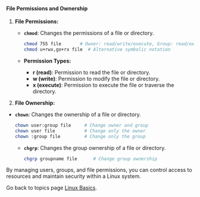 #### File Permissions and Ownership


1. **File Permissions:**


   - **`chmod`**: Changes the permissions of a file or directory.

     ```bash
     chmod 755 file       # Owner: read/write/execute, Group: read/execute, Others: read/execute
     chmod u+rwx,go+rx file  # Alternative symbolic notation
     ```



   - **Permission Types:**
     - **r (read)**: Permission to read the file or directory.
     - **w (write)**: Permission to modify the file or directory.
     - **x (execute)**: Permission to execute the file or traverse the directory.



2. **File Ownership:**


- **`chown`**: Changes the ownership of a file or directory.

	 ```bash
     chown user:group file     # Change owner and group
     chown user file           # Change only the owner
     chown :group file         # Change only the group
     ```


   - **`chgrp`**: Changes the group ownership of a file or directory.


     ```bash
     chgrp groupname file      # Change group ownership
     ```


By managing users, groups, and file permissions, you can control access to resources and maintain security within a Linux system.


Go back to topics page [Linux Basics](https://sumit7739.github.io/Webdev/Linux_Basics/LinuxBasics.md).
